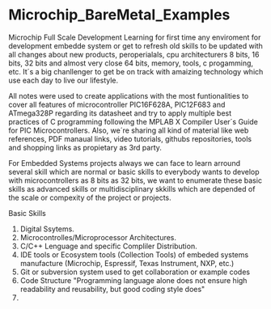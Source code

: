 # Microchip_BareMetal_Examples
 Microchip Full Scale Development
Learning for first time any enviroment for development embedde system or get to refresh old skills to be updated with all changes about new products, peroperialals, cpu architecturers 8 bits, 16 bits, 32 bits and almost very close 64 bits, memory, tools, c progamming, etc. It´s a big chanllenger to get be on track with amaizing technology which use each day to live our lifestyle. 

All notes were used to create applications with the most funtionalities to cover all features of microcontroller PIC16F628A, PIC12F683 and ATmega328P regarding its datasheet and try to apply multiple best practices of C programming following the MPLAB X Compiler User´s Guide for PIC Microcontrollers. Also, we´re sharing all kind of material like web references, PDF manaual links, video tutorials, githubs repositories, tools and shopping links as propietary as 3rd party.

For Embedded Systems projects always we can face to learn arround several skill which are normal or basic skills to everybody wants to develop with microcontrollers as 8 bits as 32 bits, we want to enumerate these basic skills as advanced skills or multidisciplinary skkills which are depended of the scale or compexity of the project or projects.

Basic Skills
1) Digital Ssytems.
2) Microcontrolles/Microprocessor Architectures. 
3) C/C++ Lenguage and specific Compliler Distribution.
4) IDE tools or Ecosystem tools (Collection Tools) of embeded systems manufacture (Microchip, Espressif, Texas Instrument, NXP, etc.) 
5) Git or subversion system used to get collaboration or example codes
6) Code Structure "Programming language alone does not ensure high readability and reusability, but good coding style does"
7)   
